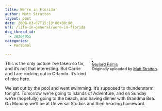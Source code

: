 ```yaml
---
title: We’re in Florida!
author: Matt Stratton
layout: post
date: 2008-03-07T15:10:00+00:00
url: /life-in-general/were-in-florida
dsq_thread_id:
  - 28264055
categories:
  - Personal

---
```

<div style="float:right;margin-left:10px;margin-bottom:10px;">
  <a href="https://www.flickr.com/photos/mugsy/2316203194/" title="photo sharing"><img src="https://farm3.static.flickr.com/2223/2316203194_d065e1e96d_m.jpg" alt="" style="border:solid 2px #000000;" /></a> <br /> <span style="font-size:.9em;margin-top:0;"> <a href="https://www.flickr.com/photos/mugsy/2316203194/">Gaylord Palms</a> <br /> Originally uploaded by <a href="https://www.flickr.com/people/mugsy/">Matt Stratton</a>. </span>
</div>

This is the only picture I&#8217;ve taken so far, and it&#8217;s not that interesting. But Carrie and I are rocking out in Orlando. It&#8217;s kind of nice here.

We sat out by the pool and went swimming. It&#8217;s supposed to thunderstorm tonight. Tomorrow we&#8217;re going to Islands of Adventure, and on Sunday we&#8217;re (hopefully) going to the beach, and having dinner with Grandma Bea. On Monday we&#8217;ll be at Universal Studios and then heading homeward.